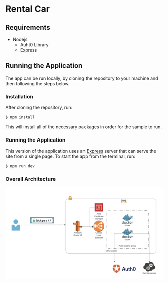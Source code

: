 # Rental Car

## Requirements

- Nodejs
  - Auht0 Library
  - Express

## Running the Application

The app can be run locally, by cloning the repository to your machine and then following the steps below.

### Installation

After cloning the repository, run:

```bash
$ npm install
```

This will install all of the necessary packages in order for the sample to run.

### Running the Application

This version of the application uses an [Express](https://expressjs.com) server that can serve the site from a single page. To start the app from the terminal, run:

```bash
$ npm run dev
```

### Overall Architecture

![alt text](docs/ESL%20Architecture.png)
